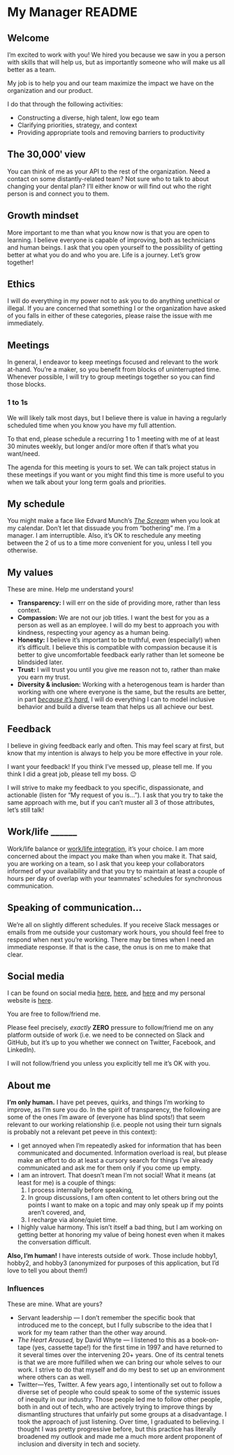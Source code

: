 # My Manager README

## Welcome

I’m excited to work with you! We hired you because we saw in you a person with skills that will help us, but as importantly someone who will make us all better as a team.

My job is to help you and our team maximize the impact we have on the organization and our product.

I do that through the following activities:

- Constructing a diverse, high talent, low ego team
- Clarifying priorities, strategy, and context
- Providing appropriate tools and removing barriers to productivity

## The 30,000ʹ view

You can think of me as your API to the rest of the organization. Need a contact on some distantly-related team? Not sure who to talk to about changing your dental plan? I’ll either know or will find out who the right person is and connect you to them.

## Growth mindset

More important to me than what you know now is that you are open to learning. I believe everyone is capable of improving, both as technicians and human beings. I ask that you open yourself to the possibility of getting better at what you do and who you are. Life is a journey. Let’s grow together!

## Ethics

I will do everything in my power not to ask you to do anything unethical or illegal. If you are concerned that something I or the organization have asked of you falls in either of these categories, please raise the issue with me immediately.

## Meetings

In general, I endeavor to keep meetings focused and relevant to the work at-hand. You’re a maker, so you benefit from blocks of uninterrupted time. Whenever possible, I will try to group meetings together so you can find those blocks.

### 1 to 1s

We will likely talk most days, but I believe there is value in having a regularly scheduled time when you know you have my full attention.

To that end, please schedule a recurring 1 to 1 meeting with me of at least 30 minutes weekly, but longer and/or more often if that’s what you want/need.

The agenda for this meeting is yours to set. We can talk project status in these meetings if you want or you might find this time is more useful to you when we talk about your long term goals and priorities.

## My schedule

You might make a face like Edvard Munch’s *[The Scream](https://www.pillarboxblue.com/wp-content/uploads/2015/04/Scream-original-sm.jpg)* when you look at my calendar. Don’t let that dissuade you from “bothering” me. I’m a manager. I am interruptible. Also, it’s OK to reschedule any meeting between the 2 of us to a time more convenient for you, unless I tell you otherwise.

## My values

These are mine. Help me understand yours!

- **Transparency:** I will err on the side of providing more, rather than less context.
- **Compassion:** We are not our job titles. I want the best for you as a person as well as an employee. I will do my best to approach you with kindness, respecting your agency as a human being.
- **Honesty:** I believe it’s important to be truthful, even (especially!) when it’s difficult. I believe this is compatible with compassion because it is better to give uncomfortable feedback early rather than let someone be blindsided later.
- **Trust:** I will trust you until you give me reason not to, rather than make you earn my trust.
- **Diversity & inclusion:** Working with a heterogenous team is harder than working with one where everyone is the same, but the results are better, in part *[because it’s hard.](https://www.scientificamerican.com/article/how-diversity-makes-us-smarter/)* I will do everything I can to model inclusive behavior and build a diverse team that helps us all achieve our best.

## Feedback

I believe in giving feedback early and often. This may feel scary at first, but know that my intention is always to help you be more effective in your role.

I want your feedback! If you think I’ve messed up, please tell me. If you think I did a great job, please tell my boss. 😉

I will strive to make my feedback to you specific, dispassionate, and actionable (listen for “My request of you is…”). I ask that you try to take the same approach with me, but if you can’t muster all 3 of those attributes, let’s still talk!

## Work/life ______

Work/life balance or [work/life integration](https://www.haas.berkeley.edu/human-resources/life-integration/), it’s your choice. I am more concerned about the impact you make than when you make it. That said, you are working on a team, so I ask that you keep your collaborators informed of your availability and that you try to maintain at least a couple of hours per day of overlap with your teammates’ schedules for synchronous communication.

## Speaking of communication…

We’re all on slightly different schedules. If you receive Slack messages or emails from me outside your customary work hours, you should feel free to respond when next you’re working. There may be times when I need an immediate response. If that is the case, the onus is on me to make that clear.

## Social media

I can be found on social media [here](http://example.com/twitter), [here](http://example.com/facebook), and [here](http://example.com/linkedin) and my personal website is [here](http://example.com/homepage).

You are free to follow/friend me.

Please feel precisely, *exactly* **ZERO** pressure to follow/friend me on any platform outside of work (i.e. we need to be connected on Slack and GitHub, but it’s up to you whether we connect on Twitter, Facebook, and LinkedIn).

I will not follow/friend you unless you explicitly tell me it’s OK with you.

## About me

**I’m only human.** I have pet peeves, quirks, and things I’m working to improve, as I’m sure you do. In the spirit of transparency, the following are some of the ones I’m aware of (everyone has blind spots!) that seem relevant to our working relationship (i.e. people not using their turn signals is probably not a relevant pet peeve in this context):

- I get annoyed when I’m repeatedly asked for information that has been communicated and documented. Information overload is real, but please make an effort to do at least a cursory search for things I’ve already communicated and ask me for them only if you come up empty.
- I am an introvert. That doesn’t mean I’m not social! What it means (at least for me) is a couple of things:
	1. I process internally before speaking,
	2. In group discussions, I am often content to let others bring out the points I want to make on a topic and may only speak up if my points aren’t covered, and,
	3. I recharge via alone/quiet time.
- I highly value harmony. This isn’t itself a bad thing, but I am working on getting better at honoring my value of being honest even when it makes the conversation difficult.

**Also, I’m human!** I have interests outside of work. Those include hobby1, hobby2, and hobby3 (anonymized for purposes of this application, but I’d love to tell you about them!)

### Influences

These are mine. What are yours?

- Servant leadership — I don’t remember the specific book that introduced me to the concept, but I fully subscribe to the idea that I work for my team rather than the other way around.
- *The Heart Aroused,* by David Whyte — I listened to this as a book-on-tape (yes, cassette tape!) for the first time in 1997 and have returned to it several times over the intervening 20+ years. One of its central tenets is that we are more fulfilled when we can bring our whole selves to our work. I strive to do that myself and do my best to set up an environment where others can as well.
- Twitter—Yes, Twitter. A few years ago, I intentionally set out to follow a diverse set of people who could speak to some of the systemic issues of inequity in our industry. Those people led me to follow other people, both in and out of tech, who are actively trying to improve things by dismantling structures that unfairly put some groups at a disadvantage. I took the approach of just listening. Over time, I graduated to believing. I thought I was pretty progressive before, but this practice has literally broadened my outlook and made me a much more ardent proponent of inclusion and diversity in tech and society.
